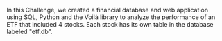 In this Challenge, we created a financial database and web application using SQL, Python and the Voilà library to analyze the performance of an ETF that included 4 stocks. 
Each stock has its own table in the database labeled "etf.db".



